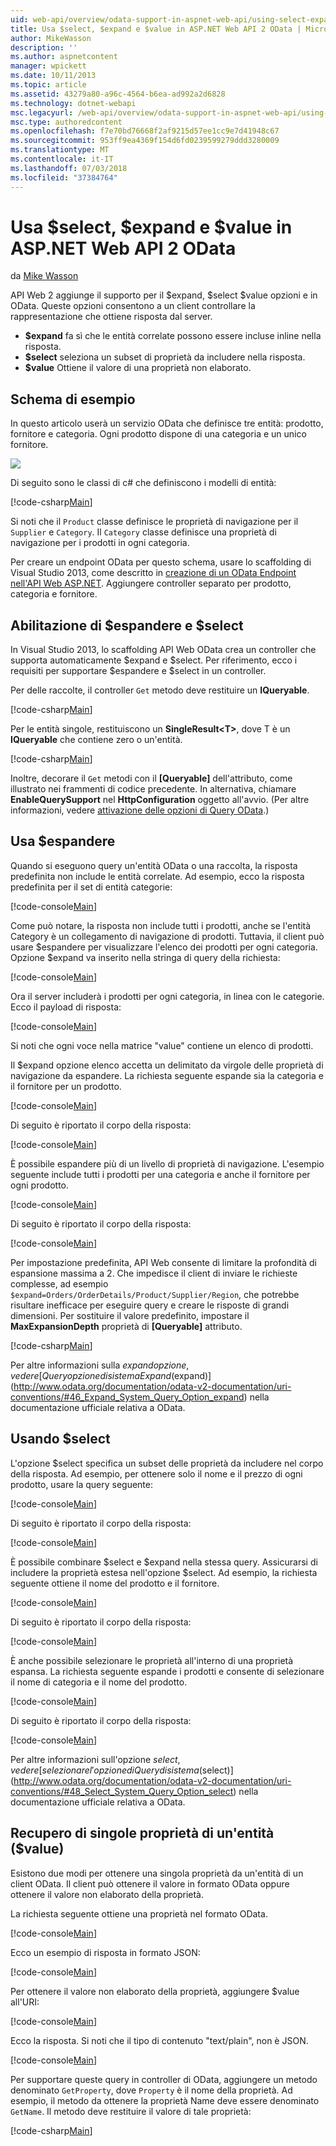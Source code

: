 ```yaml
---
uid: web-api/overview/odata-support-in-aspnet-web-api/using-select-expand-and-value
title: Usa $select, $expand e $value in ASP.NET Web API 2 OData | Microsoft Docs
author: MikeWasson
description: ''
ms.author: aspnetcontent
manager: wpickett
ms.date: 10/11/2013
ms.topic: article
ms.assetid: 43279a80-a96c-4564-b6ea-ad992a2d6828
ms.technology: dotnet-webapi
msc.legacyurl: /web-api/overview/odata-support-in-aspnet-web-api/using-select-expand-and-value
msc.type: authoredcontent
ms.openlocfilehash: f7e70bd76668f2af9215d57ee1cc9e7d41948c67
ms.sourcegitcommit: 953ff9ea4369f154d6fd0239599279ddd3280009
ms.translationtype: MT
ms.contentlocale: it-IT
ms.lasthandoff: 07/03/2018
ms.locfileid: "37384764"
---
```

<a name="using-select-expand-and-value-in-aspnet-web-api-2-odata"></a>Usa $select, $expand e $value in ASP.NET Web API 2 OData
====================
da [Mike Wasson](https://github.com/MikeWasson)

API Web 2 aggiunge il supporto per il $expand, $select $value opzioni e in OData. Queste opzioni consentono a un client controllare la rappresentazione che ottiene risposta dal server.

- **$expand** fa sì che le entità correlate possono essere incluse inline nella risposta.
- **$select** seleziona un subset di proprietà da includere nella risposta.
- **$value** Ottiene il valore di una proprietà non elaborato.

## <a name="example-schema"></a>Schema di esempio

In questo articolo userà un servizio OData che definisce tre entità: prodotto, fornitore e categoria. Ogni prodotto dispone di una categoria e un unico fornitore.

![](using-select-expand-and-value/_static/image1.png)

Di seguito sono le classi di c# che definiscono i modelli di entità:

[!code-csharp[Main](using-select-expand-and-value/samples/sample1.cs)]

Si noti che il `Product` classe definisce le proprietà di navigazione per il `Supplier` e `Category`. Il `Category` classe definisce una proprietà di navigazione per i prodotti in ogni categoria.

Per creare un endpoint OData per questo schema, usare lo scaffolding di Visual Studio 2013, come descritto in [creazione di un OData Endpoint nell'API Web ASP.NET](odata-v3/creating-an-odata-endpoint.md). Aggiungere controller separato per prodotto, categoria e fornitore.

## <a name="enabling-expand-and-select"></a>Abilitazione di $espandere e $select

In Visual Studio 2013, lo scaffolding API Web OData crea un controller che supporta automaticamente $expand e $select. Per riferimento, ecco i requisiti per supportare $espandere e $select in un controller.

Per delle raccolte, il controller `Get` metodo deve restituire un **IQueryable**.

[!code-csharp[Main](using-select-expand-and-value/samples/sample2.cs)]

Per le entità singole, restituiscono un **SingleResult&lt;T&gt;**, dove T è un **IQueryable** che contiene zero o un'entità.

[!code-csharp[Main](using-select-expand-and-value/samples/sample3.cs)]

Inoltre, decorare il `Get` metodi con il **[Queryable]** dell'attributo, come illustrato nei frammenti di codice precedente. In alternativa, chiamare **EnableQuerySupport** nel **HttpConfiguration** oggetto all'avvio. (Per altre informazioni, vedere [attivazione delle opzioni di Query OData](supporting-odata-query-options.md#enable).)

## <a name="using-expand"></a>Usa $espandere

Quando si eseguono query un'entità OData o una raccolta, la risposta predefinita non include le entità correlate. Ad esempio, ecco la risposta predefinita per il set di entità categorie:

[!code-console[Main](using-select-expand-and-value/samples/sample4.cmd)]

Come può notare, la risposta non include tutti i prodotti, anche se l'entità Category è un collegamento di navigazione di prodotti. Tuttavia, il client può usare $espandere per visualizzare l'elenco dei prodotti per ogni categoria. Opzione $expand va inserito nella stringa di query della richiesta:

[!code-console[Main](using-select-expand-and-value/samples/sample5.cmd)]

Ora il server includerà i prodotti per ogni categoria, in linea con le categorie. Ecco il payload di risposta:

[!code-console[Main](using-select-expand-and-value/samples/sample6.cmd)]

Si noti che ogni voce nella matrice "value" contiene un elenco di prodotti.

Il $expand opzione elenco accetta un delimitato da virgole delle proprietà di navigazione da espandere. La richiesta seguente espande sia la categoria e il fornitore per un prodotto.

[!code-console[Main](using-select-expand-and-value/samples/sample7.cmd)]

Di seguito è riportato il corpo della risposta:

[!code-console[Main](using-select-expand-and-value/samples/sample8.cmd)]

È possibile espandere più di un livello di proprietà di navigazione. L'esempio seguente include tutti i prodotti per una categoria e anche il fornitore per ogni prodotto.

[!code-console[Main](using-select-expand-and-value/samples/sample9.cmd)]

Di seguito è riportato il corpo della risposta:

[!code-console[Main](using-select-expand-and-value/samples/sample10.cmd)]

Per impostazione predefinita, API Web consente di limitare la profondità di espansione massima a 2. Che impedisce il client di inviare le richieste complesse, ad esempio `$expand=Orders/OrderDetails/Product/Supplier/Region`, che potrebbe risultare inefficace per eseguire query e creare le risposte di grandi dimensioni. Per sostituire il valore predefinito, impostare il **MaxExpansionDepth** proprietà di **[Queryable]** attributo.

[!code-csharp[Main](using-select-expand-and-value/samples/sample11.cs)]

Per altre informazioni sulla $expand opzione, vedere [Query opzione di sistema Expand ($expand)](http://www.odata.org/documentation/odata-v2-documentation/uri-conventions/#46_Expand_System_Query_Option_expand) nella documentazione ufficiale relativa a OData.

## <a name="using-select"></a>Usando $select

L'opzione $select specifica un subset delle proprietà da includere nel corpo della risposta. Ad esempio, per ottenere solo il nome e il prezzo di ogni prodotto, usare la query seguente:

[!code-console[Main](using-select-expand-and-value/samples/sample12.cmd)]

Di seguito è riportato il corpo della risposta:

[!code-console[Main](using-select-expand-and-value/samples/sample13.cmd)]

È possibile combinare $select e $expand nella stessa query. Assicurarsi di includere la proprietà estesa nell'opzione $select. Ad esempio, la richiesta seguente ottiene il nome del prodotto e il fornitore.

[!code-console[Main](using-select-expand-and-value/samples/sample14.cmd)]

Di seguito è riportato il corpo della risposta:

[!code-console[Main](using-select-expand-and-value/samples/sample15.cmd)]

È anche possibile selezionare le proprietà all'interno di una proprietà espansa. La richiesta seguente espande i prodotti e consente di selezionare il nome di categoria e il nome del prodotto.

[!code-console[Main](using-select-expand-and-value/samples/sample16.cmd)]

Di seguito è riportato il corpo della risposta:

[!code-console[Main](using-select-expand-and-value/samples/sample17.cmd)]

Per altre informazioni sull'opzione $select, vedere [selezionare l'opzione di Query di sistema ($select)](http://www.odata.org/documentation/odata-v2-documentation/uri-conventions/#48_Select_System_Query_Option_select) nella documentazione ufficiale relativa a OData.

## <a name="getting-individual-properties-of-an-entity-value"></a>Recupero di singole proprietà di un'entità ($value)

Esistono due modi per ottenere una singola proprietà da un'entità di un client OData. Il client può ottenere il valore in formato OData oppure ottenere il valore non elaborato della proprietà.

La richiesta seguente ottiene una proprietà nel formato OData.

[!code-console[Main](using-select-expand-and-value/samples/sample18.cmd)]

Ecco un esempio di risposta in formato JSON:

[!code-console[Main](using-select-expand-and-value/samples/sample19.cmd)]

Per ottenere il valore non elaborato della proprietà, aggiungere $value all'URI:

[!code-console[Main](using-select-expand-and-value/samples/sample20.cmd)]

Ecco la risposta. Si noti che il tipo di contenuto "text/plain", non è JSON.

[!code-console[Main](using-select-expand-and-value/samples/sample21.cmd)]

Per supportare queste query in controller di OData, aggiungere un metodo denominato `GetProperty`, dove `Property` è il nome della proprietà. Ad esempio, il metodo da ottenere la proprietà Name deve essere denominato `GetName`. Il metodo deve restituire il valore di tale proprietà:

[!code-csharp[Main](using-select-expand-and-value/samples/sample22.cs)]
